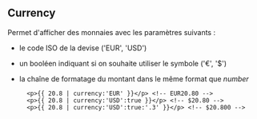 ## Currency

Permet d'afficher des monnaies avec les paramètres suivants :

- le code ISO de la devise ('EUR', 'USD')
- un booléen indiquant si on souhaite utiliser le symbole ('€', '$')
- la chaîne de formatage du montant dans le même format que *number*

        <p>{{ 20.8 | currency:'EUR' }}</p> <!-- EUR20.80 -->
        <p>{{ 20.8 | currency:'USD':true }}</p> <!-- $20.80 -->
        <p>{{ 20.8 | currency:'USD':true:'.3' }}</p> <!-- $20.800 -->
